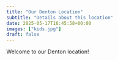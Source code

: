 ```yaml
---
title: "Our Denton Location"
subtitle: "Details about this location"
date: 2025-05-17T16:45:58+00:00
images: ["kids.jpg"]
draft: false
---
```


Welcome to our Denton location!





